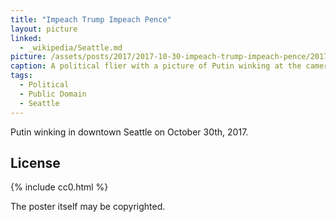 ```yaml
---
title: "Impeach Trump Impeach Pence"
layout: picture
linked:
  - _wikipedia/Seattle.md
picture: /assets/posts/2017/2017-10-30-impeach-trump-impeach-pence/2017-10-30-impeach-trump-impeach-pence-smaller.jpg
caption: A political flier with a picture of Putin winking at the camera.
tags:
  - Political
  - Public Domain
  - Seattle
---
```


Putin winking in downtown Seattle on October 30th, 2017.

## License

{% include cc0.html %}

The poster itself may be copyrighted.
